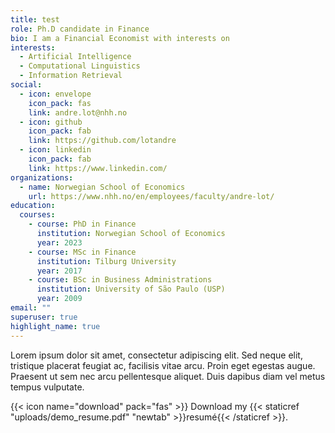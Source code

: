 ```yaml
---
title: test
role: Ph.D candidate in Finance
bio: I am a Financial Economist with interests on
interests:
  - Artificial Intelligence
  - Computational Linguistics
  - Information Retrieval
social:
  - icon: envelope
    icon_pack: fas
    link: andre.lot@nhh.no
  - icon: github
    icon_pack: fab
    link: https://github.com/lotandre
  - icon: linkedin
    icon_pack: fab
    link: https://www.linkedin.com/
organizations:
  - name: Norwegian School of Economics
    url: https://www.nhh.no/en/employees/faculty/andre-lot/
education:
  courses:
    - course: PhD in Finance
      institution: Norwegian School of Economics
      year: 2023
    - course: MSc in Finance
      institution: Tilburg University
      year: 2017
    - course: BSc in Business Administrations
      institution: University of São Paulo (USP)
      year: 2009
email: ""
superuser: true
highlight_name: true
---
```



Lorem ipsum dolor sit amet, consectetur adipiscing elit. Sed neque elit, tristique placerat feugiat ac, facilisis vitae arcu. Proin eget egestas augue. Praesent ut sem nec arcu pellentesque aliquet. Duis dapibus diam vel metus tempus vulputate.

{{< icon name="download" pack="fas" >}} Download my {{< staticref "uploads/demo_resume.pdf" "newtab" >}}resumé{{< /staticref >}}.
